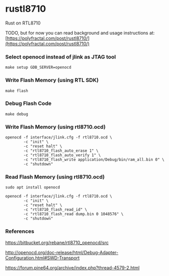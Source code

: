 # rustl8710
Rust on RTL8710

TODO, but for now you can read background and usage instructions at: [https://polyfractal.com/post/rustl8710/](https://polyfractal.com/post/rustl8710/)

### Select openocd instead of jlink as JTAG tool

```
make setup GDB_SERVER=openocd
```
### Write Flash Memory (using RTL SDK)

```
make flash
```

### Debug Flash Code

```
make debug
```

### Write Flash Memory (using rtl8710.ocd)

```
openocd -f interface/jlink.cfg -f rtl8710.ocd \
        -c "init" \
        -c "reset halt" \
        -c "rtl8710_flash_auto_erase 1" \
        -c "rtl8710_flash_auto_verify 1" \
        -c "rtl8710_flash_write application/Debug/bin/ram_all.bin 0" \
        -c "shutdown"
```

### Read Flash Memory (using rtl8710.ocd)

```
sudo apt install openocd

openocd -f interface/jlink.cfg -f rtl8710.ocd \
        -c "init" \
        -c "reset halt" \
        -c "rtl8710_flash_read_id" \
        -c "rtl8710_flash_read dump.bin 0 1048576" \
        -c "shutdown"
```

### References

https://bitbucket.org/rebane/rtl8710_openocd/src

http://openocd.org/doc-release/html/Debug-Adapter-Configuration.html#SWD-Transport

https://forum.pine64.org/archive/index.php?thread-4579-2.html
